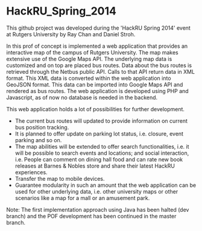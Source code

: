 HackRU_Spring_2014
==================
This github project was developed during the 'HackRU Spring 2014' event at Rutgers University by Ray Chan and Daniel Stroh.

In this prof of concept is implemented a web application that provides an interactive map of the campus of Rutgers University.
The map makes extensive use of the Google Maps API. The underlying map data is customized and on top are placed bus routes. Data about the bus routes is retrieved through the Netbus public API. Calls to that API return data in XML format. This XML data is converted within the web application into GeoJSON format. This data can be imported into Google Maps API and rendered as bus routes. The web application is developed using PHP and Javascript, as of now no database is needed in the backend.

This web application holds a lot of possibilities for further development.
* The current bus routes will updated to provide information on current bus position tracking. 
* It is planned to offer update on parking lot status, i.e. closure, event parking and so on.
* The map abilities will be extended to offer search functionalities, i.e. it will be possible to search events and locations; and social interaction, i.e. People can comment on dining hall food and can rate new book releases at Barnes & Nobles store and share their latest HackRU experiences.
* Transfer the map to mobile devices.
* Guarantee modularity in such an amount that the web application can be used for other  underlying data, i.e. other university maps or other scenarios like a map for a mall or an amusement park.

Note: The first implementation approach using Java has been halted (dev branch) and the POF development has been continued in the master branch.
